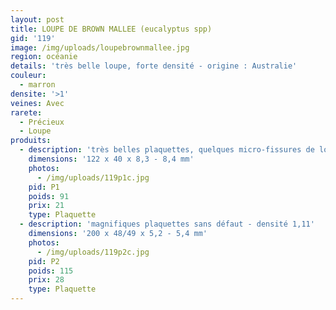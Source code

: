 ```yaml
---
layout: post
title: LOUPE DE BROWN MALLEE (eucalyptus spp)
gid: '119'
image: /img/uploads/loupebrownmallee.jpg
region: océanie
details: 'très belle loupe, forte densité - origine : Australie'
couleur:
  - marron
densite: '>1'
veines: Avec
rarete:
  - Précieux
  - Loupe
produits:
  - description: 'très belles plaquettes, quelques micro-fissures de loupe - densité 1,12'
    dimensions: '122 x 40 x 8,3 - 8,4 mm'
    photos:
      - /img/uploads/119p1c.jpg
    pid: P1
    poids: 91
    prix: 21
    type: Plaquette
  - description: 'magnifiques plaquettes sans défaut - densité 1,11'
    dimensions: '200 x 48/49 x 5,2 - 5,4 mm'
    photos:
      - /img/uploads/119p2c.jpg
    pid: P2
    poids: 115
    prix: 28
    type: Plaquette
---
```


